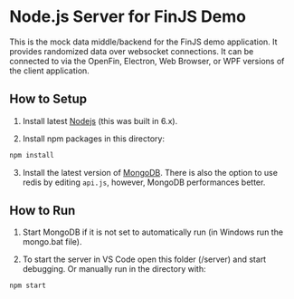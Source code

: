 # Node.js Server for FinJS Demo
This is the mock data middle/backend for the FinJS demo application.  It provides randomized data over websocket connections.  It can be connected to via the OpenFin, Electron, Web Browser, or WPF versions of the client application. 

## How to Setup
1. Install latest [Nodejs](https://nodejs.org/en/) (this was built in 6.x).

2. Install npm packages in this directory:
```bash
npm install
```
3. Install the latest version of [MongoDB](https://www.mongodb.com).  There is also the option to use redis by editing `api.js`, however, MongoDB performances better. 

## How to Run
1. Start MongoDB if it is not set to automatically run (in Windows run the mongo.bat file). 

2. To start the server in VS Code open this folder (/server) and start debugging.  Or manually run in the directory with:
```bash
npm start
```
